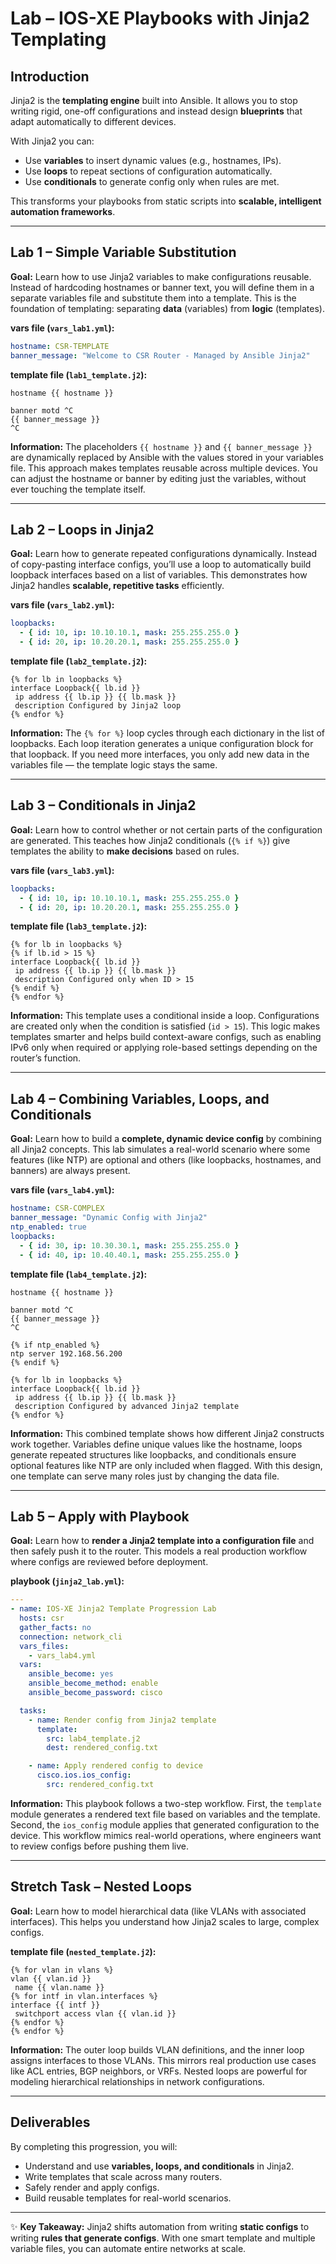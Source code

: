 # Lab – IOS-XE Playbooks with Jinja2 Templating 

## Introduction

Jinja2 is the **templating engine** built into Ansible. It allows you to stop writing rigid, one-off configurations and instead design **blueprints** that adapt automatically to different devices.

With Jinja2 you can:

* Use **variables** to insert dynamic values (e.g., hostnames, IPs).
* Use **loops** to repeat sections of configuration automatically.
* Use **conditionals** to generate config only when rules are met.

This transforms your playbooks from static scripts into **scalable, intelligent automation frameworks**.

---

## Lab 1 – Simple Variable Substitution

**Goal:**
Learn how to use Jinja2 variables to make configurations reusable. Instead of hardcoding hostnames or banner text, you will define them in a separate variables file and substitute them into a template. This is the foundation of templating: separating **data** (variables) from **logic** (templates).

**vars file (`vars_lab1.yml`):**

```yaml
hostname: CSR-TEMPLATE
banner_message: "Welcome to CSR Router - Managed by Ansible Jinja2"
```

**template file (`lab1_template.j2`):**

```jinja
hostname {{ hostname }}

banner motd ^C
{{ banner_message }}
^C
```

**Information:**
The placeholders `{{ hostname }}` and `{{ banner_message }}` are dynamically replaced by Ansible with the values stored in your variables file. This approach makes templates reusable across multiple devices. You can adjust the hostname or banner by editing just the variables, without ever touching the template itself.

---

## Lab 2 – Loops in Jinja2

**Goal:**
Learn how to generate repeated configurations dynamically. Instead of copy-pasting interface configs, you’ll use a loop to automatically build loopback interfaces based on a list of variables. This demonstrates how Jinja2 handles **scalable, repetitive tasks** efficiently.

**vars file (`vars_lab2.yml`):**

```yaml
loopbacks:
  - { id: 10, ip: 10.10.10.1, mask: 255.255.255.0 }
  - { id: 20, ip: 10.20.20.1, mask: 255.255.255.0 }
```

**template file (`lab2_template.j2`):**

```jinja
{% for lb in loopbacks %}
interface Loopback{{ lb.id }}
 ip address {{ lb.ip }} {{ lb.mask }}
 description Configured by Jinja2 loop
{% endfor %}
```

**Information:**
The `{% for %}` loop cycles through each dictionary in the list of loopbacks. Each loop iteration generates a unique configuration block for that loopback. If you need more interfaces, you only add new data in the variables file — the template logic stays the same.

---

## Lab 3 – Conditionals in Jinja2

**Goal:**
Learn how to control whether or not certain parts of the configuration are generated. This teaches how Jinja2 conditionals (`{% if %}`) give templates the ability to **make decisions** based on rules.

**vars file (`vars_lab3.yml`):**

```yaml
loopbacks:
  - { id: 10, ip: 10.10.10.1, mask: 255.255.255.0 }
  - { id: 20, ip: 10.20.20.1, mask: 255.255.255.0 }
```

**template file (`lab3_template.j2`):**

```jinja
{% for lb in loopbacks %}
{% if lb.id > 15 %}
interface Loopback{{ lb.id }}
 ip address {{ lb.ip }} {{ lb.mask }}
 description Configured only when ID > 15
{% endif %}
{% endfor %}
```

**Information:**
This template uses a conditional inside a loop. Configurations are created only when the condition is satisfied (`id > 15`). This logic makes templates smarter and helps build context-aware configs, such as enabling IPv6 only when required or applying role-based settings depending on the router’s function.

---

## Lab 4 – Combining Variables, Loops, and Conditionals

**Goal:**
Learn how to build a **complete, dynamic device config** by combining all Jinja2 concepts. This lab simulates a real-world scenario where some features (like NTP) are optional and others (like loopbacks, hostnames, and banners) are always present.

**vars file (`vars_lab4.yml`):**

```yaml
hostname: CSR-COMPLEX
banner_message: "Dynamic Config with Jinja2"
ntp_enabled: true
loopbacks:
  - { id: 30, ip: 10.30.30.1, mask: 255.255.255.0 }
  - { id: 40, ip: 10.40.40.1, mask: 255.255.255.0 }
```

**template file (`lab4_template.j2`):**

```jinja
hostname {{ hostname }}

banner motd ^C
{{ banner_message }}
^C

{% if ntp_enabled %}
ntp server 192.168.56.200
{% endif %}

{% for lb in loopbacks %}
interface Loopback{{ lb.id }}
 ip address {{ lb.ip }} {{ lb.mask }}
 description Configured by advanced Jinja2 template
{% endfor %}
```

**Information:**
This combined template shows how different Jinja2 constructs work together. Variables define unique values like the hostname, loops generate repeated structures like loopbacks, and conditionals ensure optional features like NTP are only included when flagged. With this design, one template can serve many roles just by changing the data file.

---

## Lab 5 – Apply with Playbook

**Goal:**
Learn how to **render a Jinja2 template into a configuration file** and then safely push it to the router. This models a real production workflow where configs are reviewed before deployment.

**playbook (`jinja2_lab.yml`):**

```yaml
---
- name: IOS-XE Jinja2 Template Progression Lab
  hosts: csr
  gather_facts: no
  connection: network_cli
  vars_files:
    - vars_lab4.yml
  vars:
    ansible_become: yes
    ansible_become_method: enable
    ansible_become_password: cisco

  tasks:
    - name: Render config from Jinja2 template
      template:
        src: lab4_template.j2
        dest: rendered_config.txt

    - name: Apply rendered config to device
      cisco.ios.ios_config:
        src: rendered_config.txt
```

**Information:**
This playbook follows a two-step workflow. First, the `template` module generates a rendered text file based on variables and the template. Second, the `ios_config` module applies that generated configuration to the device. This workflow mimics real-world operations, where engineers want to review configs before pushing them live.

---

## Stretch Task – Nested Loops

**Goal:**
Learn how to model hierarchical data (like VLANs with associated interfaces). This helps you understand how Jinja2 scales to large, complex configs.

**template file (`nested_template.j2`):**

```jinja
{% for vlan in vlans %}
vlan {{ vlan.id }}
 name {{ vlan.name }}
{% for intf in vlan.interfaces %}
interface {{ intf }}
 switchport access vlan {{ vlan.id }}
{% endfor %}
{% endfor %}
```

**Information:**
The outer loop builds VLAN definitions, and the inner loop assigns interfaces to those VLANs. This mirrors real production use cases like ACL entries, BGP neighbors, or VRFs. Nested loops are powerful for modeling hierarchical relationships in network configurations.

---

## Deliverables

By completing this progression, you will:

* Understand and use **variables, loops, and conditionals** in Jinja2.
* Write templates that scale across many routers.
* Safely render and apply configs.
* Build reusable templates for real-world scenarios.

---

✨ **Key Takeaway:**
Jinja2 shifts automation from writing **static configs** to writing **rules that generate configs**. With one smart template and multiple variable files, you can automate entire networks at scale.
